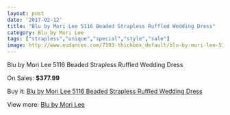 ```yaml
---
layout: post
date: '2017-02-12'
title: "Blu by Mori Lee 5116 Beaded Strapless Ruffled Wedding Dress"
category: Blu by Mori Lee
tags: ["strapless","unique","special","style","sale"]
image: http://www.eudances.com/7393-thickbox_default/blu-by-mori-lee-5116-beaded-strapless-ruffled-wedding-dress.jpg
---
```

Blu by Mori Lee 5116 Beaded Strapless Ruffled Wedding Dress

On Sales: **$377.99**
<a href="https://www.eudances.com/en/blu-by-mori-lee/2647-blu-by-mori-lee-5116-beaded-strapless-ruffled-wedding-dress.html"><amp-img layout="responsive" width="600" height="600" src="//www.eudances.com/7393-thickbox_default/blu-by-mori-lee-5116-beaded-strapless-ruffled-wedding-dress.jpg" alt="Blu by Mori Lee 5116 Beaded Strapless Ruffled Wedding Dress 0" /></a>
<a href="https://www.eudances.com/en/blu-by-mori-lee/2647-blu-by-mori-lee-5116-beaded-strapless-ruffled-wedding-dress.html"><amp-img layout="responsive" width="600" height="600" src="//www.eudances.com/7397-thickbox_default/blu-by-mori-lee-5116-beaded-strapless-ruffled-wedding-dress.jpg" alt="Blu by Mori Lee 5116 Beaded Strapless Ruffled Wedding Dress 1" /></a>
<a href="https://www.eudances.com/en/blu-by-mori-lee/2647-blu-by-mori-lee-5116-beaded-strapless-ruffled-wedding-dress.html"><amp-img layout="responsive" width="600" height="600" src="//www.eudances.com/7396-thickbox_default/blu-by-mori-lee-5116-beaded-strapless-ruffled-wedding-dress.jpg" alt="Blu by Mori Lee 5116 Beaded Strapless Ruffled Wedding Dress 2" /></a>
<a href="https://www.eudances.com/en/blu-by-mori-lee/2647-blu-by-mori-lee-5116-beaded-strapless-ruffled-wedding-dress.html"><amp-img layout="responsive" width="600" height="600" src="//www.eudances.com/7395-thickbox_default/blu-by-mori-lee-5116-beaded-strapless-ruffled-wedding-dress.jpg" alt="Blu by Mori Lee 5116 Beaded Strapless Ruffled Wedding Dress 3" /></a>
<a href="https://www.eudances.com/en/blu-by-mori-lee/2647-blu-by-mori-lee-5116-beaded-strapless-ruffled-wedding-dress.html"><amp-img layout="responsive" width="600" height="600" src="//www.eudances.com/7394-thickbox_default/blu-by-mori-lee-5116-beaded-strapless-ruffled-wedding-dress.jpg" alt="Blu by Mori Lee 5116 Beaded Strapless Ruffled Wedding Dress 4" /></a>

Buy it: [Blu by Mori Lee 5116 Beaded Strapless Ruffled Wedding Dress](https://www.eudances.com/en/blu-by-mori-lee/2647-blu-by-mori-lee-5116-beaded-strapless-ruffled-wedding-dress.html "Blu by Mori Lee 5116 Beaded Strapless Ruffled Wedding Dress")

View more: [Blu by Mori Lee](https://www.eudances.com/en/39-blu-by-mori-lee "Blu by Mori Lee")